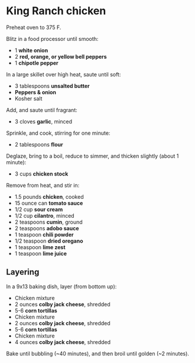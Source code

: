 # King Ranch chicken

Preheat oven to 375 F.

Blitz in a food processor until smooth:

- 1 **white onion**
- 2 **red, orange, or yellow bell peppers**
- 1 **chipotle pepper**

In a large skillet over high heat, saute until soft:

- 3 tablespoons **unsalted butter**
- **Peppers & onion**
- Kosher salt

Add, and saute until fragrant:

- 3 cloves **garlic**, minced

Sprinkle, and cook, stirring for one minute:

- 2 tablespoons **flour**

Deglaze, bring to a boil, reduce to simmer, and thicken slightly (about 1 minute):

- 3 cups **chicken stock**

Remove from heat, and stir in:

- 1.5 pounds **chicken**, cooked
- 15 ounce can **tomato sauce**
- 1/2 cup **sour cream**
- 1/2 cup **cilantro**, minced
- 2 teaspoons **cumin**, ground
- 2 teaspoons **adobo sauce**
- 1 teaspoon **chili powder**
- 1/2 teaspoon **dried oregano**
- 1 teaspoon **lime zest**
- 1 teaspoon **lime juice**

## Layering

In a 9x13 baking dish, layer (from bottom up):

- Chicken mixture
- 2 ounces **colby jack cheese**, shredded
- 5-6 **corn tortillas**
- Chicken mixture
- 2 ounces **colby jack cheese**, shredded
- 5-6 **corn tortillas**
- Chicken mixture
- 4 ounces **colby jack cheese**, shredded

Bake until bubbling (~40 minutes), and then broil until golden (~2 minutes).
